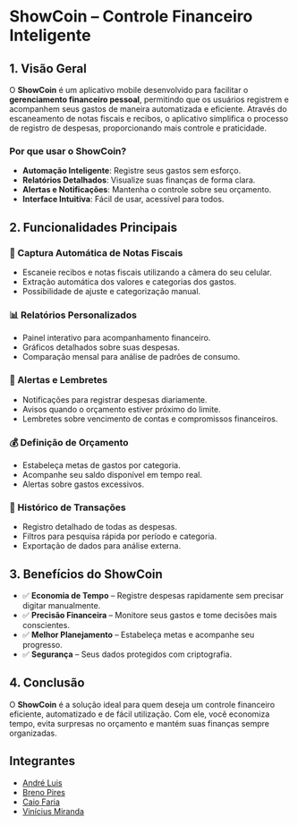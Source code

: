 # **ShowCoin – Controle Financeiro Inteligente**

## **1. Visão Geral**

O **ShowCoin** é um aplicativo mobile desenvolvido para facilitar o **gerenciamento financeiro pessoal**, permitindo que 
os usuários registrem e acompanhem seus gastos de maneira automatizada e eficiente. Através do escaneamento de notas 
fiscais e recibos, o aplicativo simplifica o processo de registro de despesas, proporcionando mais controle e 
praticidade.

### **Por que usar o ShowCoin?**

- **Automação Inteligente**: Registre seus gastos sem esforço.
- **Relatórios Detalhados**: Visualize suas finanças de forma clara.
- **Alertas e Notificações**: Mantenha o controle sobre seu orçamento.
- **Interface Intuitiva**: Fácil de usar, acessível para todos.

## **2. Funcionalidades Principais**

### **📸 Captura Automática de Notas Fiscais**

- Escaneie recibos e notas fiscais utilizando a câmera do seu celular.
- Extração automática dos valores e categorias dos gastos.
- Possibilidade de ajuste e categorização manual.

### **📊 Relatórios Personalizados**

- Painel interativo para acompanhamento financeiro.
- Gráficos detalhados sobre suas despesas.
- Comparação mensal para análise de padrões de consumo.

### **🔔 Alertas e Lembretes**

- Notificações para registrar despesas diariamente.
- Avisos quando o orçamento estiver próximo do limite.
- Lembretes sobre vencimento de contas e compromissos financeiros.

### **💰 Definição de Orçamento**

- Estabeleça metas de gastos por categoria.
- Acompanhe seu saldo disponível em tempo real.
- Alertas sobre gastos excessivos.

### **📂 Histórico de Transações**

- Registro detalhado de todas as despesas.
- Filtros para pesquisa rápida por período e categoria.
- Exportação de dados para análise externa.

## **3. Benefícios do ShowCoin**

- ✅ **Economia de Tempo** – Registre despesas rapidamente sem precisar digitar manualmente.
- ✅ **Precisão Financeira** – Monitore seus gastos e tome decisões mais conscientes.
- ✅ **Melhor Planejamento** – Estabeleça metas e acompanhe seu progresso.
- ✅ **Segurança** – Seus dados protegidos com criptografia.

## **4. Conclusão**

O **ShowCoin** é a solução ideal para quem deseja um controle financeiro eficiente, automatizado e de fácil utilização. 
Com ele, você economiza tempo, evita surpresas no orçamento e mantém suas finanças sempre organizadas. 

## **Integrantes**

- [André Luis](https://www.linkedin.com/)  
- [Breno Pires](https://www.linkedin.com/in/brenopiressantos/)  
- [Caio Faria](https://www.linkedin.com/in/caiofdiniz)  
- [Vinícius Miranda](https://www.linkedin.com/in/vinimiraa/)  
